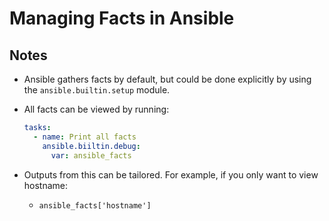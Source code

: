 # Managing Facts in Ansible

## Notes

- Ansible gathers facts by default, but could be done explicitly by using the `ansible.builtin.setup` module.
- All facts can be viewed by running:
  
  ```yaml
  tasks:
    - name: Print all facts
      ansible.biiltin.debug:
        var: ansible_facts
  ```
  
- Outputs from this can be tailored. For example, if you only want to view hostname:
  - `ansible_facts['hostname']`
